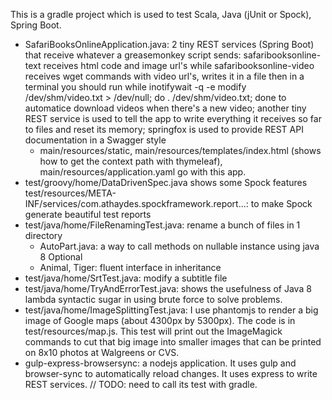 This is a gradle project which is used to test Scala, Java (jUnit or Spock), Spring Boot.

- SafariBooksOnlineApplication.java: 2 tiny REST services (Spring Boot) that receive whatever a greasemonkey script
                                     sends: safaribooksonline-text receives html code and image url's
                                     while safaribooksonline-video receives wget commands with video url's, writes it in
                                     a file then in a terminal you should run while inotifywait -q -e modify /dev/shm/video.txt > /dev/null; do . /dev/shm/video.txt; done
                                     to automatice download videos when there's a new video; another tiny REST service is used to tell the app to write everything it
                                     receives so far to files and reset its memory; springfox is used to provide REST
                                     API documentation in a Swagger style
  + main/resources/static, main/resources/templates/index.html (shows how to get the
                                     context path with thymeleaf), main/resources/application.yaml go with this app.
- test/groovy/home/DataDrivenSpec.java shows some Spock features
  test/resources/META-INF/services/com.athaydes.spockframework.report...: to make Spock generate beautiful test reports
- test/java/home/FileRenamingTest.java: rename a bunch of files in 1 directory
  + AutoPart.java: a way to call methods on nullable instance using java 8 Optional
  + Animal, Tiger: fluent interface in inheritance
- test/java/home/SrtTest.java: modify a subtitle file
- test/java/home/TryAndErrorTest.java: shows the usefulness of Java 8 lambda syntactic sugar in using brute force to
  solve problems.
- test/java/home/ImageSplittingTest.java: I use phantomjs to render a big image of Google maps (about 4300px by 5300px). 
                                          The code is in test/resources/map.js. This test will print out the ImageMagick
                                          commands to cut that big image into smaller images that can be printed on 8x10
                                          photos at Walgreens or CVS.
- gulp-express-browsersync: a nodejs application. It uses gulp and browser-sync to automatically reload changes. It uses
                            express to write REST services. // TODO: need to call its test with gradle.